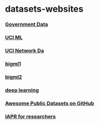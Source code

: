 # datasets-websites

### [Government Data](https://www.data.gov/)
### [UCI ML](http://archive.ics.uci.edu/ml/datasets.html)
### [UCI Network Da](http://networkdata.ics.uci.edu/resources)
### [bigml1](https://blog.bigml.com/2013/02/28/data-data-data-thousands-of-public-data-sources/)
### [bigml2](https://blog.bigml.com/list-of-public-data-sources-fit-for-machine-learning/)
### [deep learning](http://deeplearning.net/datasets)
### [Awesome Public Datasets on GitHub](http://www.kdnuggets.com/2015/04/awesome-public-datasets-github.html)
### [IAPR for researchers](http://homepages.inf.ed.ac.uk/rbf/IAPR/researchers/)
